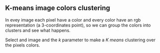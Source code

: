 ## K-means image colors clustering

In evey image each pixel have a color and every color have an rgb representation (a 3-coordinates point), so we can group the colors into clusters and see what happens.

Select and image and the *k* parameter to make a *K means* clustering over the pixels colors.